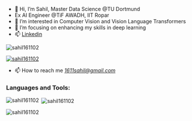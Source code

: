 - 👋 Hi, I’m Sahil, Master Data Science @TU Dortmund
- Ex AI Engineer @TiF AWADH, IIT Ropar
- 👀 I’m interested in Computer Vision and Vision Language Transformers
- 🌱 I’m focusing on enhancing my skills in deep learning
- 📫 [Linkedin](https://www.linkedin.com/in/sahil-sahil-6b7874176/)


<p align="left"> <img src="https://komarev.com/ghpvc/?username=sahil161102&label=Profile%20views&color=0e75b6&style=flat" alt="sahil161102" /> </p>

<p align="left"> <a href="https://github.com/ryo-ma/github-profile-trophy"><img src="https://github-profile-trophy.vercel.app/?username=sahil161102" alt="sahil161102" /></a> </p>

- 📫 How to reach me *1611sahil@gmail.com*

<h3 align="left">Languages and Tools:</h3>
<!-- <p align="left"> <a href="https://www.arduino.cc/" target="_blank" rel="noreferrer"> <img src="https://cdn.worldvectorlogo.com/logos/arduino-1.svg" alt="arduino" width="40" height="40"/> </a> <a href="https://www.cprogramming.com/" target="_blank" rel="noreferrer"> <img src="https://raw.githubusercontent.com/devicons/devicon/master/icons/c/c-original.svg" alt="c" width="40" height="40"/> </a> <a href="https://www.w3schools.com/cpp/" target="_blank" rel="noreferrer"> <img src="https://raw.githubusercontent.com/devicons/devicon/master/icons/cplusplus/cplusplus-original.svg" alt="cplusplus" width="40" 
height="40"/> </a> <a href="https://www.linux.org/" target="_blank" rel="noreferrer"> <img src="https://raw.githubusercontent.com/devicons/devicon/master/icons/linux/linux-original.svg" alt="linux" width="40" height="40"/> </a> <a href="https://www.mathworks.com/" target="_blank" rel="noreferrer"> <img src="https://upload.wikimedia.org/wikipedia/commons/2/21/Matlab_Logo.png" alt="matlab" width="40" height="40"/> </a><a href="https://www.python.org//" target="_blank" rel="noreferrer"> <img src="https://upload.wikimedia.org/wikipedia/commons/c/c3/Python-logo-notext.svg" alt="matlab" width="40" height="40"/> </a><a href="https://www.tensorflow.org//" target="_blank" rel="noreferrer"> <img src="https://upload.wikimedia.org/wikipedia/commons/2/2d/Tensorflow_logo.svg" alt="tensorflow" width="40" height="40"/> </a> </p> -->

<p><img align="left" src="https://github-readme-stats.vercel.app/api/top-langs?username=sahil161102&show_icons=true&locale=en&layout=compact" alt="sahil161102" /></p>

<p>&nbsp;<img align="center" src="https://github-readme-stats.vercel.app/api?username=sahil161102&show_icons=true&locale=en" alt="sahil161102" /></p>

<p><img align="center" src="https://github-readme-streak-stats.herokuapp.com/?user=sahil161102&" alt="sahil161102" /></p>
<!---
sahil161102/sahil161102 is a ✨ special ✨ repository because its `README.md` (this file) appears on your GitHub profile.
You can click the Preview link to take a look at your changes.
--->
